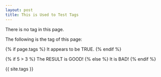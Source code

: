 ```yaml
---
layout: post
title: This is Used to Test Tags
---
```


There is no tag in this page.

The following is the tag of this page:

{% if page.tags %}
It appears to be TRUE.
{% endif %}

{% if 5 > 3 %}
The RESULT is GOOD!
{% else %}
It is BAD!
{% endif %}

{{ site.tags }}
